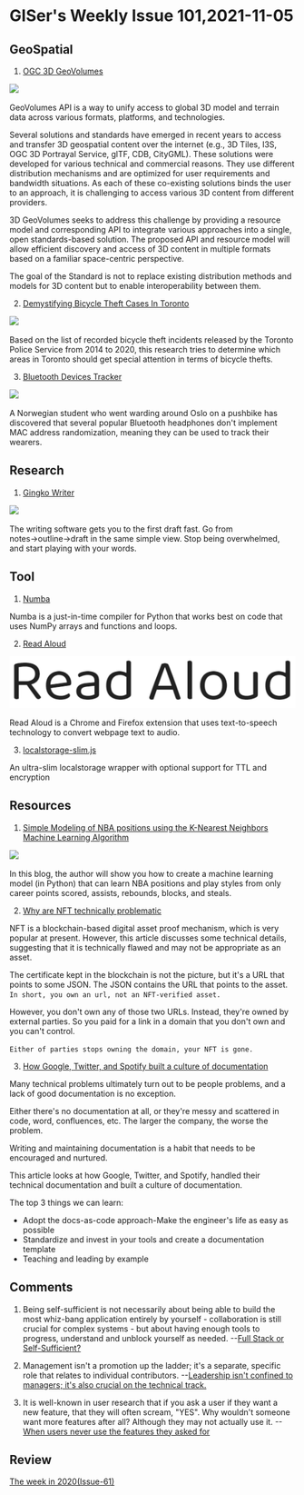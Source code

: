# GISer's Weekly Issue 101,2021-11-05

## GeoSpatial

1. [OGC 3D GeoVolumes](https://transfer.hft-stuttgart.de/gitlab/ogc/3dgeovolumesapi)

![](https://transfer.hft-stuttgart.de/gitlab/ogc/3dgeovolumesapi/-/raw/master/img/ResourceArchitecture2.jpg)

GeoVolumes API is a way to unify access to global 3D model and terrain data across various formats, platforms, and technologies.

Several solutions and standards have emerged in recent years to access and transfer 3D geospatial content over the internet (e.g., 3D Tiles, I3S, OGC 3D Portrayal Service, glTF, CDB, CityGML). These solutions were developed for various technical and commercial reasons. They use different distribution mechanisms and are optimized for user requirements and bandwidth situations. As each of these co-existing solutions binds the user to an approach, it is challenging to access various 3D content from different providers.

3D GeoVolumes seeks to address this challenge by providing a resource model and corresponding API to integrate various approaches into a single, open standards-based solution. The proposed API and resource model will allow efficient discovery and access of 3D content in multiple formats based on a familiar space-centric perspective.

The goal of the Standard is not to replace existing distribution methods and models for 3D content but to enable interoperability between them.

2. [Demystifying Bicycle Theft Cases In Toronto](https://towardsdatascience.com/demystifying-bicycle-theft-cases-in-toronto-which-neighborhoods-should-get-more-attention-1ff273115474)

![](https://miro.medium.com/max/700/1*BhwLuRxIdvZhe5EQvWiqrw.png)

Based on the list of recorded bicycle theft incidents released by the Toronto Police Service from 2014 to 2020, this research tries to determine which areas in Toronto should get special attention in terms of bicycle thefts.

3. [Bluetooth Devices Tracker](https://www.theregister.com/2021/09/04/bluetooth_headphones_tracking_oslo/)

![](https://cdn.beekka.com/blogimg/asset/202111/bg2021110502.jpg)

A Norwegian student who went warding around Oslo on a pushbike has discovered that several popular Bluetooth headphones don't implement MAC address randomization, meaning they can be used to track their wearers.

## Research

1. [Gingko Writer](https://gingkowriter.com/)

![](https://d33wubrfki0l68.cloudfront.net/92c3320598584bbdd884e673e3bfd1be130e8e5f/f1095/img/big-picture-details.png)

The writing software gets you to the first draft fast. Go from notes→outline→draft in the same simple view. Stop being overwhelmed, and start playing with your words.

## Tool

1. [Numba](https://github.com/numba/numba)

Numba is a just-in-time compiler for Python that works best on code that uses NumPy arrays and functions and loops.

2. [Read Aloud](https://github.com/ken107/read-aloud)

![](https://github.com/ken107/read-aloud/raw/master/docs/images/logo-text-trans.png)

Read Aloud is a Chrome and Firefox extension that uses text-to-speech technology to convert webpage text to audio.

3. [localstorage-slim.js](https://github.com/digitalfortress-tech/localstorage-slim)

An ultra-slim localstorage wrapper with optional support for TTL and encryption

## Resources

1. [Simple Modeling of NBA positions using the K-Nearest Neighbors Machine Learning Algorithm](https://towardsdatascience.com/simple-modeling-of-nba-positions-using-the-k-nearest-neighbors-machine-learning-algorithm-223b8addb08f)

![](https://miro.medium.com/max/556/1*QZDeQyKqReTNZ6dhaXZ9wQ.png)

In this blog, the author will show you how to create a machine learning model (in Python) that can learn NBA positions and play styles from only career points scored, assists, rebounds, blocks, and steals.

2. [Why are NFT technically problematic](https://threadreaderapp.com/thread/1445506673108406286.html)

NFT is a blockchain-based digital asset proof mechanism, which is very popular at present. However, this article discusses some technical details, suggesting that it is technically flawed and may not be appropriate as an asset.

The certificate kept in the blockchain is not the picture, but it's a URL that points to some JSON. The JSON contains the URL that points to the asset. `In short, you own an url, not an NFT-verified asset.`

However, you don't own any of those two URLs. Instead, they're owned by external parties. So you paid for a link in a domain that you don't own and you can't control.

`Either of parties stops owning the domain, your NFT is gone.`

3. [How Google, Twitter, and Spotify built a culture of documentation](https://blog.doctave.com/2021/09/07/how-google-twitter-and-spotify-build-culture-of-documentation.html)

Many technical problems ultimately turn out to be people problems, and a lack of good documentation is no exception.

Either there's no documentation at all, or they're messy and scattered in code, word, confluences, etc. The larger the company, the worse the problem.

Writing and maintaining documentation is a habit that needs to be encouraged and nurtured.

This article looks at how Google, Twitter, and Spotify, handled their technical documentation and built a culture of documentation.

The top 3 things we can learn:

- Adopt the docs-as-code approach-Make the engineer's life as easy as possible
- Standardize and invest in your tools and create a documentation template
- Teaching and leading by example

## Comments

1.  Being self-sufficient is not necessarily about being able to build the most whiz-bang application entirely by yourself - collaboration is still crucial for complex systems - but about having enough tools to progress, understand and unblock yourself as needed.
    --[Full Stack or Self-Sufficient?](https://tomgamon.com/posts/self-sufficiency/?newsletter)

2.  Management isn't a promotion up the ladder; it's a separate, specific role that relates to individual contributors.
    --[Leadership isn't confined to managers; it's also crucial on the technical track.](https://leaddev.com/career-paths-progression-promotion/management-isnt-promotion?vgo_ee=zvgfOykjsOTESwDatmxo74vy7T5YEJ8ohjC9vauJg30%3D)

3.  It is well-known in user research that if you ask a user if they want a new feature, that they will often scream, "YES". Why wouldn't someone want more features after all? Although they may not actually use it.
    --[When users never use the features they asked for](https://web.eecs.utk.edu/~azh/blog/featurestheywanted.html)

## Review

[The week in 2020(Issue-61)](https://github.com/lkcozy/weekly/blob/master/docs/2020/issue-61.md)
